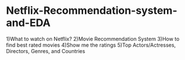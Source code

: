 # Netflix-Recommendation-system-and-EDA

1)What to watch on Netflix?
2)Movie Recommendation System
3)How to find best rated movies
4)Show me the ratings
5)Top Actors/Actresses, Directors, Genres, and Countries
